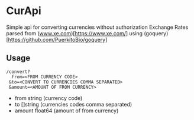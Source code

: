 # CurApi
Simple api for converting currencies without authorization
Exchange Rates parsed from (www.xe.com)[https://www.xe.com/] using (goquery)[https://github.com/PuerkitoBio/goquery]

## Usage
```
/convert?
  from=<FROM CURRENCY CODE>
 &to=<CONVERT TO CURRENCIES COMMA SEPARATED>
 &amount=<AMOUNT OF FROM CURRENCY>
```
- from string (currency code)
- to []string (currencies codes comma separated)
- amount float64 (amount of from currency)
